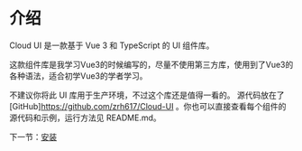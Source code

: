 # 介绍

Cloud UI 是一款基于 Vue 3 和 TypeScript 的 UI 组件库。

这款组件库是我学习Vue3的时候编写的，尽量不使用第三方库，使用到了Vue3的各种语法，适合初学Vue3的学者学习。

不建议你将此 UI 库用于生产环境，不过这个库还是值得一看的。
源代码放在了 [GitHub]https://github.com/zrh617/Cloud-UI
。你也可以直接查看每个组件的源代码和示例，运行方法见 README.md。

下一节：[安装](#/doc/install)